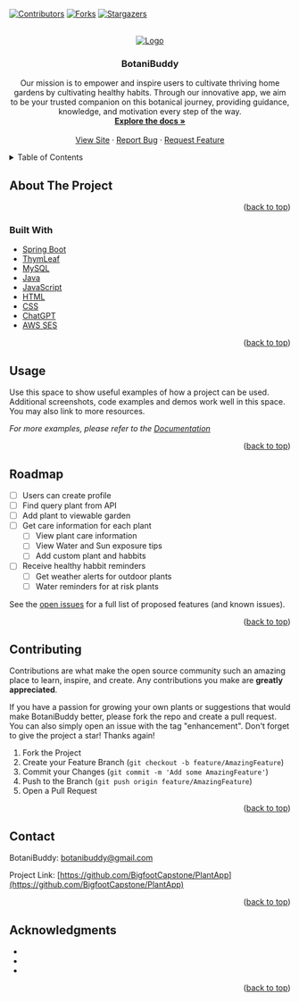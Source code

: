 
<a name="readme-top"></a>


[![Contributors][contributors-shield]][contributors-url]
[![Forks][forks-shield]][forks-url]
[![Stargazers][stars-shield]][stars-url]


<!-- PROJECT LOGO -->
<br />
<div align="center">
  <a href="https://github.com/BigfootCapstone/PlantApp">
    <img src="https://github.com/BigfootCapstone/PlantApp/assets/60980972/e44ee95c-46e4-4520-b9e9-068b6b413174"" alt="Logo">
  </a>

<h3 align="center">BotaniBuddy</h3>

  <p align="center">
    Our mission is to empower and inspire users to cultivate thriving home gardens by cultivating healthy habits. Through our innovative app, we aim to be your trusted companion on this botanical journey, providing guidance, knowledge, and motivation every step of the way.
    <br />
    <a href="https://github.com/BigfootCapstone/PlantApp"><strong>Explore the docs »</strong></a>
    <br />
    <br />
    <a href="https://www.botanibuddy.com">View Site</a>
    ·
    <a href="https://github.com/BigfootCapstone/PlantApp/issues">Report Bug</a>
    ·
    <a href="https://github.com/BigfootCapstone/PlantApp/issues">Request Feature</a>
  </p>
</div>



<!-- TABLE OF CONTENTS -->
<details>
  <summary>Table of Contents</summary>
  <ol>
    <li>
      <a href="#about-the-project">About The Project</a>
      <ul>
        <li><a href="#built-with">Built With</a></li>
      </ul>
    </li>
    <li><a href="#usage">Usage</a></li>
    <li><a href="#roadmap">Roadmap</a></li>
    <li><a href="#contributing">Contributing</a></li>
    <li><a href="#contact">Contact</a></li>
    <li><a href="#acknowledgments">Acknowledgments</a></li>
  </ol>
</details>



<!-- ABOUT THE PROJECT -->
## About The Project

<p align="right">(<a href="#readme-top">back to top</a>)</p>



### Built With
* <a href="https://spring.io/">Spring Boot</a>
* <a href="https://www.thymeleaf.org/">ThymLeaf</a>
* <a href="https://www.mysql.com/">MySQL</a>
* <a href="https://www.java.com/en/">Java</a>
* <a href="https://developer.oracle.com/languages/javascript.html">JavaScript</a>
* <a href="https://whatwg.org/">HTML</a>
* <a href="https://www.w3.org/">CSS</a>
* <a href="https://openai.com/">ChatGPT</a>
* <a href="https://aws.amazon.com/ses/">AWS SES</a>

<p align="right">(<a href="#readme-top">back to top</a>)</p>



<!-- GETTING STARTED
## Getting Started

This is an example of how you may give instructions on setting up your project locally.
To get a local copy up and running follow these simple example steps.

### Prerequisites

This is an example of how to list things you need to use the software and how to install them.
* npm
  ```sh
  npm install npm@latest -g
  ```

### Installation

1. Get a free API Key at [https://example.com](https://example.com)
2. Clone the repo
   ```sh
   git clone https://github.com/github_username/repo_name.git
   ```
3. Install NPM packages
   ```sh
   npm install
   ```
4. Enter your API in `config.js`
   ```js
   const API_KEY = 'ENTER YOUR API';
   ```

<p align="right">(<a href="#readme-top">back to top</a>)</p>
 -->


<!-- USAGE EXAMPLES -->
## Usage

Use this space to show useful examples of how a project can be used. Additional screenshots, code examples and demos work well in this space. You may also link to more resources.

_For more examples, please refer to the [Documentation](https://example.com)_

<p align="right">(<a href="#readme-top">back to top</a>)</p>



<!-- ROADMAP -->
## Roadmap

- [ ] Users can create profile
- [ ] Find query plant from API
- [ ] Add plant to viewable garden
- [ ] Get care information for each plant
    - [ ] View plant care information
    - [ ] View Water and Sun exposure tips
    - [ ] Add custom plant and habbits
- [ ] Receive healthy habbit reminders
    - [ ] Get weather alerts for outdoor plants
    - [ ] Water reminders for at risk plants

See the [open issues](https://github.com/BigfootCapstone/PlantApp/issues) for a full list of proposed features (and known issues).

<p align="right">(<a href="#readme-top">back to top</a>)</p>



<!-- CONTRIBUTING -->
## Contributing

Contributions are what make the open source community such an amazing place to learn, inspire, and create. Any contributions you make are **greatly appreciated**.

If you have a passion for growing your own plants or suggestions that would make BotaniBuddy better, please fork the repo and create a pull request. You can also simply open an issue with the tag "enhancement".
Don't forget to give the project a star! Thanks again!

1. Fork the Project
2. Create your Feature Branch (`git checkout -b feature/AmazingFeature`)
3. Commit your Changes (`git commit -m 'Add some AmazingFeature'`)
4. Push to the Branch (`git push origin feature/AmazingFeature`)
5. Open a Pull Request

<p align="right">(<a href="#readme-top">back to top</a>)</p>


<!-- CONTACT -->
## Contact

BotaniBuddy: botanibuddy@gmail.com

Project Link: [https://github.com/BigfootCapstone/PlantApp](https://github.com/BigfootCapstone/PlantApp)

<p align="right">(<a href="#readme-top">back to top</a>)</p>



<!-- ACKNOWLEDGMENTS -->
## Acknowledgments

* []()
* []()
* []()

<p align="right">(<a href="#readme-top">back to top</a>)</p>



<!-- MARKDOWN LINKS & IMAGES -->
<!-- https://www.markdownguide.org/basic-syntax/#reference-style-links -->
[contributors-shield]: https://img.shields.io/github/contributors/BigfootCapstone/PlantApp.svg?style=for-the-badge
[contributors-url]: https://github.com/BigfootCapstone/PlantApp/graphs/contributors
[forks-shield]: https://img.shields.io/github/forks/BigfootCapstone/PlantApp.svg?style=for-the-badge
[forks-url]: https://github.com/BigfootCapstone/PlantApp/network/members
[stars-shield]: https://img.shields.io/github/stars/BigfootCapstone/PlantApp.svg?style=for-the-badge
[stars-url]: https://github.com/BigfootCapstone/PlantApp/stargazers
[springboot-url]: https://spring.io/
[thymeleafe-url]: https://www.thymeleaf.org/
[mysql-url]: https://www.mysql.com/
[java-url]: https://www.java.com/en/
[javascript]: https://developer.oracle.com/languages/javascript.html
[html-url]: https://whatwg.org/
[css-url]: https://www.w3.org/
